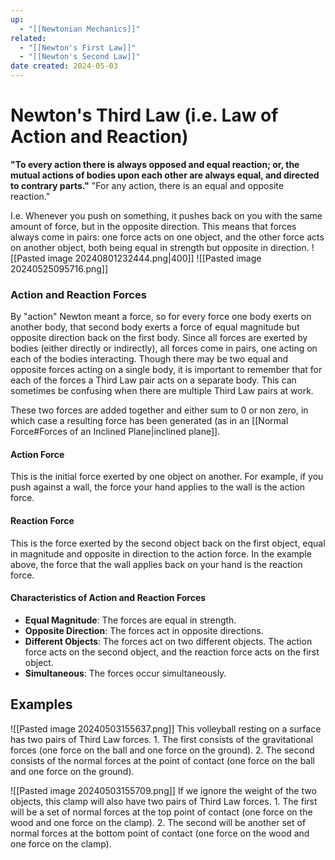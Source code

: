 ```yaml
---
up:
  - "[[Newtonian Mechanics]]"
related:
  - "[[Newton's First Law]]"
  - "[[Newton's Second Law]]"
date created: 2024-05-03
---
```

# Newton's Third Law (i.e. Law of Action and Reaction)
**"To every action there is always opposed and equal reaction; or, the mutual actions of bodies upon each other are always equal, and directed to contrary parts."**
	"For any action, there is an equal and opposite reaction."

I.e. Whenever you push on something, it pushes back on you with the same amount of force, but in the opposite direction. 
	This means that forces always come in pairs: one force acts on one object, and the other force acts on another object, both being equal in strength but opposite in direction.
![[Pasted image 20240801232444.png|400]]
![[Pasted image 20240525095716.png]]
### Action and Reaction Forces
By "action" Newton meant a force, so for every force one body exerts on another body, that second body exerts a force of equal magnitude but opposite direction back on the first body. 
	Since all forces are exerted by bodies (either directly or indirectly), all forces come in pairs, one acting on each of the bodies interacting.
		Though there may be two equal and opposite forces acting on a single body, it is important to remember that for each of the forces a Third Law pair acts on a separate body. 
			This can sometimes be confusing when there are multiple Third Law pairs at work. 

These two forces are added together and either sum to 0 or non zero, in which case a resulting force has been generated (as in an [[Normal Force#Forces of an Inclined Plane|inclined plane]].
#### Action Force
This is the initial force exerted by one object on another.
	For example, if you push against a wall, the force your hand applies to the wall is the action force.
#### Reaction Force
This is the force exerted by the second object back on the first object, equal in magnitude and opposite in direction to the action force.
	In the example above, the force that the wall applies back on your hand is the reaction force.
#### Characteristics of Action and Reaction Forces
- **Equal Magnitude**: The forces are equal in strength.
- **Opposite Direction**: The forces act in opposite directions.
- **Different Objects**: The forces act on two different objects. The action force acts on the second object, and the reaction force acts on the first object.
- **Simultaneous**: The forces occur simultaneously.
## Examples
![[Pasted image 20240503155637.png]]
This volleyball resting on a surface has two pairs of Third Law forces.
	1. The first consists of the gravitational forces (one force on the ball and one force on the ground). 
	2. The second consists of the normal forces at the point of contact (one force on the ball and one force on the ground).

![[Pasted image 20240503155709.png]]
	If we ignore the weight of the two objects, this clamp will also have two pairs of Third Law forces. 
	1. The first will be a set of normal forces at the top point of contact (one force on the wood and one force on the clamp).
	2. The second will be another set of normal forces at the bottom point of contact (one force on the wood and one force on the clamp).